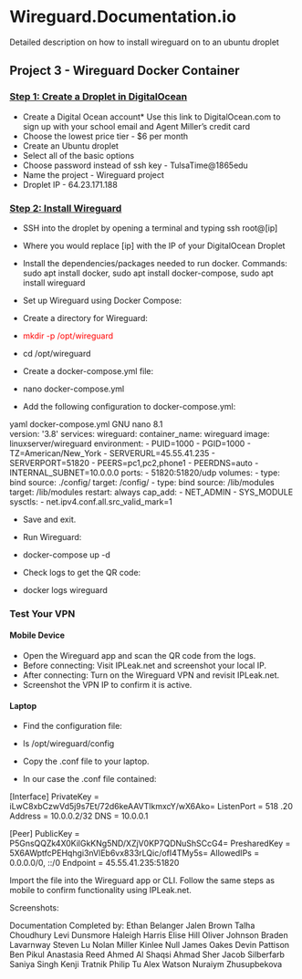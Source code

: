# Wireguard.Documentation.io
Detailed description on how to install wireguard on to an ubuntu droplet 

## **Project 3 - Wireguard Docker Container**
### <ins>Step 1: Create a Droplet in DigitalOcean</ins>

* Create a Digital Ocean account* Use this link to DigitalOcean.com to sign up with your school email and Agent Miller’s credit card
* Choose the lowest price tier - $6 per month
* Create an Ubuntu droplet
* Select all of the basic options
* Choose password instead of ssh key - TulsaTime@1865edu
* Name the project - Wireguard project
* Droplet IP - 64.23.171.188

### <ins>Step 2: Install Wireguard</ins>
* SSH into the droplet by opening a terminal and typing ssh root@[ip]
* Where you would replace [ip] with the IP of your DigitalOcean Droplet
* Install the dependencies/packages needed to run docker. Commands: sudo apt install docker, sudo apt install docker-compose, sudo apt install wireguard
* Set up Wireguard using Docker Compose: 
* Create a directory for Wireguard: 
* <span style="color:red">mkdir -p /opt/wireguard</span>
* cd /opt/wireguard
 
* Create a docker-compose.yml file: 
* nano docker-compose.yml
 
* Add the following configuration to docker-compose.yml: 

yaml  docker-compose.yml
  GNU nano 8.1                                                        
version: '3.8'
services:
  wireguard:
    container_name: wireguard
    image: linuxserver/wireguard
    environment:
      - PUID=1000
      - PGID=1000
      - TZ=American/New_York
      - SERVERURL=45.55.41.235
      - SERVERPORT=51820
      - PEERS=pc1,pc2,phone1
      - PEERDNS=auto
      - INTERNAL_SUBNET=10.0.0.0
    ports:
      - 51820:51820/udp
    volumes:
      - type: bind
        source: ./config/
        target: /config/
      - type: bind
        source: /lib/modules
        target: /lib/modules
    restart: always
    cap_add:
      - NET_ADMIN
      - SYS_MODULE
    sysctls:
      - net.ipv4.conf.all.src_valid_mark=1


* Save and exit. 

* Run Wireguard: 
* docker-compose up -d 
 
* Check logs to get the QR code: 
* docker logs wireguard 

### Test Your VPN 
#### Mobile Device 
* Open the Wireguard app and scan the QR code from the logs. 
* Before connecting: 
Visit IPLeak.net and screenshot your local IP. 
* After connecting: 
Turn on the Wireguard VPN and revisit IPLeak.net. 
* Screenshot the VPN IP to confirm it is active. 
#### Laptop 
* Find the configuration file: 
* ls /opt/wireguard/config 
 
* Copy the .conf file to your laptop. 
* In our case the .conf file contained:

[Interface]
PrivateKey = iLwC8xbCzwVd5j9s7Et/72d6keAAVTlkmxcY/wX6Ako=
ListenPort = 518
.20
Address = 10.0.0.2/32
DNS = 10.0.0.1

[Peer]
PublicKey = P5GnsQQZk4X0KilGkKNg5ND/XZjV0KP7QDNuShSCcG4=
PresharedKey = 5X6AWptfcPEHqhgi3nVlEb6vx833rLQic/ofI4TMy5s=
AllowedIPs = 0.0.0.0/0, ::/0
Endpoint = 45.55.41.235:51820


Import the file into the Wireguard app or CLI. 
Follow the same steps as mobile to confirm functionality using IPLeak.net. 
 
 


Screenshots:










Documentation Completed by: 
Ethan Belanger
Jalen Brown
Talha Choudhury
Levi Dunsmore
Haleigh Harris
Elise Hill
Oliver Johnson
Braden Lavarnway
Steven Lu
Nolan Miller
Kinlee Null
James Oakes
Devin Pattison
Ben Pikul
Anastasia Reed
Ahmed Al Shaqsi
Ahmad Sher
Jacob Silberfarb
Saniya Singh
Kenji Tratnik
Philip Tu
Alex Watson
Nuraiym Zhusupbekova
